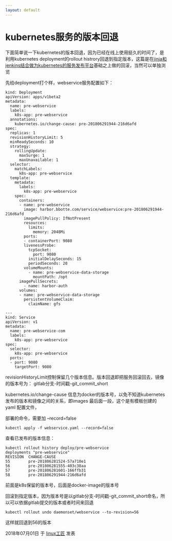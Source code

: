 ```yaml
---
layout: default
---
```


# kubernetes服务的版本回退

下面简单说一下kubernetes的版本回退，因为已经在线上使用挺久的时间了，是利用kubernetes deployment的rollout histrory回退到指定版本，这篇是在[jinja和jenkins结合做为kubernetes的服务发布平台](http://bbotte.com/server-config/jinja-and-jenkins-as-service-delivery-platforms-for-kubernetes/)基础之上做的回滚，当然可以单独浏览

先给deployment打个样，webservice服务配置如下：

```
kind: Deployment
apiVersion: apps/v1beta2
metadata:
  name: pre-webservice
  labels:
    k8s-app: pre-webservice
  annotations:
    kubernetes.io/change-cause: pre-201806291944-216d6afd
spec:
  replicas: 1
  revisionHistoryLimit: 5
  minReadySeconds: 10
  strategy:
    rollingUpdate:
      maxSurge: 1
      maxUnavailable: 1
  selector:
    matchLabels:
      k8s-app: pre-webservice
  template:
    metadata:
      labels:
        k8s-app: pre-webservice
    spec:
      containers:
      - name: pre-webservice
        image: harbor.bbotte.com/service/webservice:pre-201806291944-216d6afd
        imagePullPolicy: IfNotPresent
        resources:
          limits:
            memory: 2048Mi
        ports:
        - containerPort: 9080
        livenessProbe:
          tcpSocket:
            port: 9080
          initialDelaySeconds: 15
          periodSeconds: 20
        volumeMounts:
          - name: pre-webservice-data-storage
            mountPath: /opt
      imagePullSecrets:
        - name: harbor-auth
      volumes:
      - name: pre-webservice-data-storage
        persistentVolumeClaim:
          claimName: gfs
 
---
kind: Service
apiVersion: v1
metadata:
  name: pre-webservice-com
  labels:
    k8s-app: pre-webservice
spec:
  selector:
    k8s-app: pre-webservice
  ports:
  - port: 9080
    targetPort: 9080
```

revisionHistoryLimit控制保留几个版本信息。版本回退即把服务回滚回去，镜像的版本号为： gitlab分支-时间戳-git_commit_short

kubernetes.io/change-cause 信息为docker的版本号，以免不知道kubernetes发布的版本和镜像之间的关系，即images 最后面一段，这个是有模板创建的 yaml 配置文件，

部署的命令，需要加 –record=false

```
kubectl apply -f webservice.yaml --record=false
```

查看已发布的版本信息：

```
kubectl rollout history deploy/pre-webservice
deployments "pre-webservice"
REVISION  CHANGE-CAUSE
55        pre-201806281524-57a710e1
56        pre-201806281555-403c38aa
57        pre-201806281601-166ffb31
58        pre-201806291944-216d6afd
```

前面是k8s保留的版本号，后面是docker-image的版本号

回滚到指定版本，因为版本号是以gitlab分支-时间戳-git_commit_short命名，所以可以依据gitlab提交的版本或者时间来回退

```
kubectl rollout undo daemonset/webservice --to-revision=56
```

这样就回退到56的版本

2018年07月01日 于 [linux工匠](https://bbotte.github.io/) 发表











